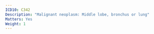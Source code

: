 ```yaml
---
ICD10: C342
Description: "Malignant neoplasm: Middle lobe, bronchus or lung"
Matters: Yes
Weight: 1
---
```


